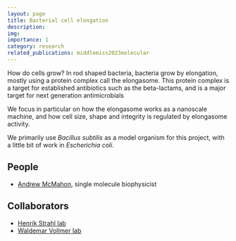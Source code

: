 ```yaml
---
layout: page
title: Bacterial cell elongation
description:
img: 
importance: 1
category: research
related_publications: middlemiss2023molecular
---
```

How do cells grow? In rod shaped bacteria, bacteria grow by elongation, mostly using a protein complex call the elongasome. This protein complex is a target for established antibiotics such as the beta-lactams, and is a major target for next generation antimicrobials

We focus in particular on how the elongasome works as a nanoscale machine, and how cell size, shape and integrity is regulated by elongasome activity.

We primarily use *Bacillus subtilis* as a model organism for this project, with a little bit of work in *Escherichia coli*.

## People
- [Andrew McMahon](_projects/mcmahon_andrew/), single molecule biophysicist

## Collaborators
- [Henrik Strahl lab](https://www.ncl.ac.uk/cbcb/staff/profile/hstrahl.html#background)
- [Waldemar Vollmer lab](https://researchers.uq.edu.au/researcher/39993)
